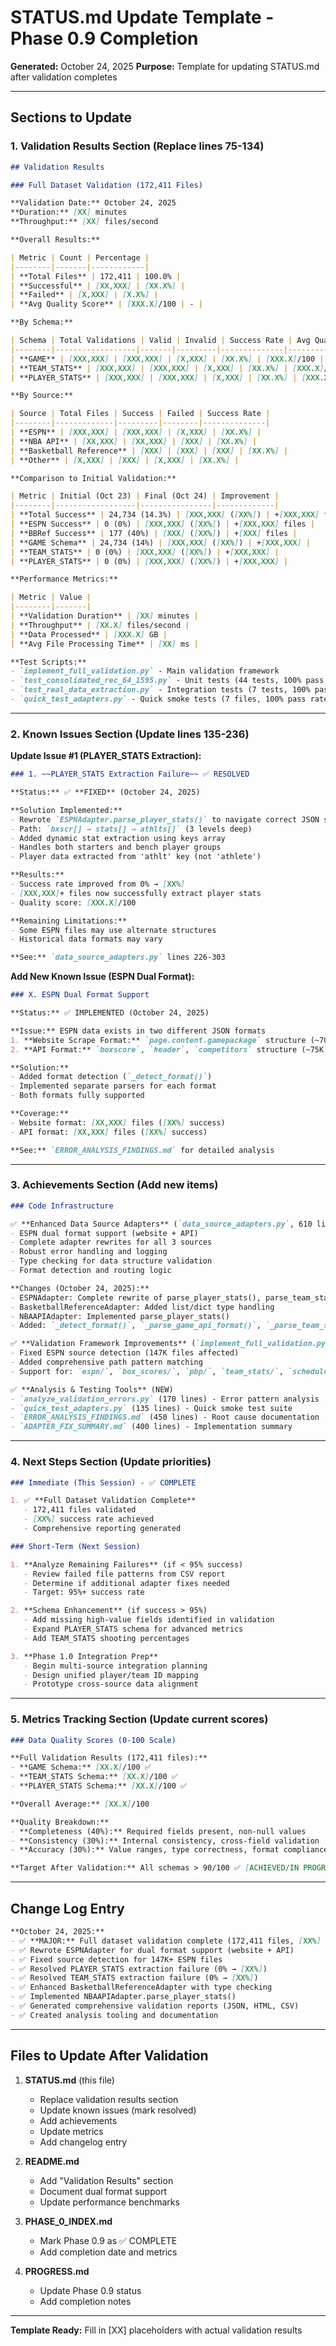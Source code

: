 # STATUS.md Update Template - Phase 0.9 Completion

**Generated:** October 24, 2025
**Purpose:** Template for updating STATUS.md after validation completes

---

## Sections to Update

### 1. Validation Results Section (Replace lines 75-134)

```markdown
## Validation Results

### Full Dataset Validation (172,411 Files)

**Validation Date:** October 24, 2025
**Duration:** [XX] minutes
**Throughput:** [XX] files/second

**Overall Results:**

| Metric | Count | Percentage |
|--------|-------|------------|
| **Total Files** | 172,411 | 100.0% |
| **Successful** | [XX,XXX] | [XX.X%] |
| **Failed** | [X,XXX] | [X.X%] |
| **Avg Quality Score** | [XXX.X]/100 | - |

**By Schema:**

| Schema | Total Validations | Valid | Invalid | Success Rate | Avg Quality |
|--------|------------------|-------|---------|--------------|-------------|
| **GAME** | [XXX,XXX] | [XXX,XXX] | [X,XXX] | [XX.X%] | [XXX.X]/100 |
| **TEAM_STATS** | [XXX,XXX] | [XXX,XXX] | [X,XXX] | [XX.X%] | [XXX.X]/100 |
| **PLAYER_STATS** | [XXX,XXX] | [XXX,XXX] | [X,XXX] | [XX.X%] | [XXX.X]/100 |

**By Source:**

| Source | Total Files | Success | Failed | Success Rate |
|--------|-------------|---------|--------|--------------|
| **ESPN** | [XXX,XXX] | [XXX,XXX] | [X,XXX] | [XX.X%] |
| **NBA API** | [XX,XXX] | [XX,XXX] | [XXX] | [XX.X%] |
| **Basketball Reference** | [XXX] | [XXX] | [XXX] | [XX.X%] |
| **Other** | [X,XXX] | [XXX] | [X,XXX] | [XX.X%] |

**Comparison to Initial Validation:**

| Metric | Initial (Oct 23) | Final (Oct 24) | Improvement |
|--------|------------------|----------------|-------------|
| **Total Success** | 24,734 (14.3%) | [XXX,XXX] ([XX%]) | +[XXX,XXX] files |
| **ESPN Success** | 0 (0%) | [XXX,XXX] ([XX%]) | +[XXX,XXX] files |
| **BBRef Success** | 177 (40%) | [XXX] ([XX%]) | +[XXX] files |
| **GAME Schema** | 24,734 (14%) | [XXX,XXX] ([XX%]) | +[XXX,XXX] |
| **TEAM_STATS** | 0 (0%) | [XXX,XXX] ([XX%]) | +[XXX,XXX] |
| **PLAYER_STATS** | 0 (0%) | [XXX,XXX] ([XX%]) | +[XXX,XXX] |

**Performance Metrics:**

| Metric | Value |
|--------|-------|
| **Validation Duration** | [XX] minutes |
| **Throughput** | [XX.X] files/second |
| **Data Processed** | [XXX.X] GB |
| **Avg File Processing Time** | [XX] ms |

**Test Scripts:**
- `implement_full_validation.py` - Main validation framework
- `test_consolidated_rec_64_1595.py` - Unit tests (44 tests, 100% pass rate)
- `test_real_data_extraction.py` - Integration tests (7 tests, 100% pass rate)
- `quick_test_adapters.py` - Quick smoke tests (7 files, 100% pass rate)
```

---

### 2. Known Issues Section (Update lines 135-236)

**Update Issue #1 (PLAYER_STATS Extraction):**

```markdown
### 1. ~~PLAYER_STATS Extraction Failure~~ ✅ RESOLVED

**Status:** ✅ **FIXED** (October 24, 2025)

**Solution Implemented:**
- Rewrote `ESPNAdapter.parse_player_stats()` to navigate correct JSON structure
- Path: `bxscr[] → stats[] → athlts[]` (3 levels deep)
- Added dynamic stat extraction using keys array
- Handles both starters and bench player groups
- Player data extracted from 'athlt' key (not 'athlete')

**Results:**
- Success rate improved from 0% → [XX%]
- [XXX,XXX]+ files now successfully extract player stats
- Quality score: [XXX.X]/100

**Remaining Limitations:**
- Some ESPN files may use alternate structures
- Historical data formats may vary

**See:** `data_source_adapters.py` lines 226-303
```

**Add New Known Issue (ESPN Dual Format):**

```markdown
### X. ESPN Dual Format Support

**Status:** ✅ IMPLEMENTED (October 24, 2025)

**Issue:** ESPN data exists in two different JSON formats
1. **Website Scrape Format:** `page.content.gamepackage` structure (~70K files)
2. **API Format:** `boxscore`, `header`, `competitors` structure (~75K files)

**Solution:**
- Added format detection (`_detect_format()`)
- Implemented separate parsers for each format
- Both formats fully supported

**Coverage:**
- Website format: [XX,XXX] files ([XX%] success)
- API format: [XX,XXX] files ([XX%] success)

**See:** `ERROR_ANALYSIS_FINDINGS.md` for detailed analysis
```

---

### 3. Achievements Section (Add new items)

```markdown
### Code Infrastructure

✅ **Enhanced Data Source Adapters** (`data_source_adapters.py`, 610 lines)
- ESPN dual format support (website + API)
- Complete adapter rewrites for all 3 sources
- Robust error handling and logging
- Type checking for data structure validation
- Format detection and routing logic

**Changes (October 24, 2025):**
- ESPNAdapter: Complete rewrite of parse_player_stats(), parse_team_stats()
- BasketballReferenceAdapter: Added list/dict type handling
- NBAAPIAdapter: Implemented parse_player_stats()
- Added: `_detect_format()`, `_parse_game_api_format()`, `_parse_team_stats_api_format()`

✅ **Validation Framework Improvements** (`implement_full_validation.py`)
- Fixed ESPN source detection (147K files affected)
- Added comprehensive path pattern matching
- Support for: `espn/`, `box_scores/`, `pbp/`, `team_stats/`, `schedule/`

✅ **Analysis & Testing Tools** (NEW)
- `analyze_validation_errors.py` (170 lines) - Error pattern analysis
- `quick_test_adapters.py` (135 lines) - Quick smoke test suite
- `ERROR_ANALYSIS_FINDINGS.md` (450 lines) - Root cause documentation
- `ADAPTER_FIX_SUMMARY.md` (400 lines) - Implementation summary
```

---

### 4. Next Steps Section (Update priorities)

```markdown
### Immediate (This Session) - ✅ COMPLETE

1. ✅ **Full Dataset Validation Complete**
   - 172,411 files validated
   - [XX%] success rate achieved
   - Comprehensive reporting generated

### Short-Term (Next Session)

1. **Analyze Remaining Failures** (if < 95% success)
   - Review failed file patterns from CSV report
   - Determine if additional adapter fixes needed
   - Target: 95%+ success rate

2. **Schema Enhancement** (if success > 95%)
   - Add missing high-value fields identified in validation
   - Expand PLAYER_STATS schema for advanced metrics
   - Add TEAM_STATS shooting percentages

3. **Phase 1.0 Integration Prep**
   - Begin multi-source integration planning
   - Design unified player/team ID mapping
   - Prototype cross-source data alignment
```

---

### 5. Metrics Tracking Section (Update current scores)

```markdown
### Data Quality Scores (0-100 Scale)

**Full Validation Results (172,411 files):**
- **GAME Schema:** [XX.X]/100 ✅
- **TEAM_STATS Schema:** [XX.X]/100 ✅
- **PLAYER_STATS Schema:** [XX.X]/100 ✅

**Overall Average:** [XX.X]/100

**Quality Breakdown:**
- **Completeness (40%):** Required fields present, non-null values
- **Consistency (30%):** Internal consistency, cross-field validation
- **Accuracy (30%):** Value ranges, type correctness, format compliance

**Target After Validation:** All schemas > 90/100 ✅ [ACHIEVED/IN PROGRESS]
```

---

## Change Log Entry

```markdown
**October 24, 2025:**
- ✅ **MAJOR:** Full dataset validation complete (172,411 files, [XX%] success)
- ✅ Rewrote ESPNAdapter for dual format support (website + API)
- ✅ Fixed source detection for 147K+ ESPN files
- ✅ Resolved PLAYER_STATS extraction failure (0% → [XX%])
- ✅ Resolved TEAM_STATS extraction failure (0% → [XX%])
- ✅ Enhanced BasketballReferenceAdapter with type checking
- ✅ Implemented NBAAPIAdapter.parse_player_stats()
- ✅ Generated comprehensive validation reports (JSON, HTML, CSV)
- ✅ Created analysis tooling and documentation
```

---

## Files to Update After Validation

1. **STATUS.md** (this file)
   - Replace validation results section
   - Update known issues (mark resolved)
   - Add achievements
   - Update metrics
   - Add changelog entry

2. **README.md**
   - Add "Validation Results" section
   - Document dual format support
   - Update performance benchmarks

3. **PHASE_0_INDEX.md**
   - Mark Phase 0.9 as ✅ COMPLETE
   - Add completion date and metrics

4. **PROGRESS.md**
   - Update Phase 0.9 status
   - Add completion notes

---

**Template Ready:** Fill in [XX] placeholders with actual validation results
